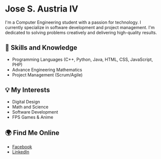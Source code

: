 
# Jose S. Austria IV

I'm a Computer Engineering student with a passion for technology. I currently specialize in software development and project management. I'm dedicated to solving problems creatively and delivering high-quality results.

## 🚀 Skills and Knowledge

- Programming Languages (C++, Python, Java, HTML, CSS, JavaScript, PHP)
- Advance Engineering Mathematics
- Project Management (Scrum/Agile)

## 💡 My Interests

- Digital Design
- Math and Science
- Software Development
- FPS Games & Anime

## 🌍 Find Me Online

- [Facebook](https://www.facebook.com/jivaustria)
- [LinkedIn](https://www.linkedin.com/in/jose-iv-a-9520ab250/)
